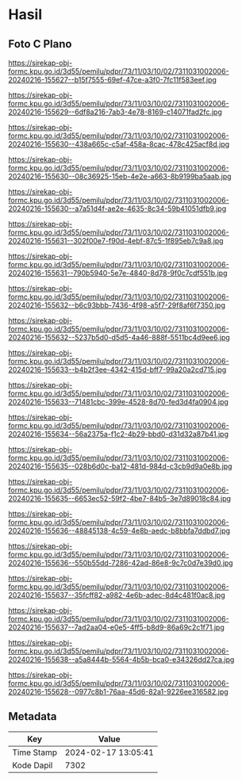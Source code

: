 # Hasil

## Foto C Plano

https://sirekap-obj-formc.kpu.go.id/3d55/pemilu/pdpr/73/11/03/10/02/7311031002006-20240216-155627--b15f7555-69ef-47ce-a3f0-7fc11f583eef.jpg

https://sirekap-obj-formc.kpu.go.id/3d55/pemilu/pdpr/73/11/03/10/02/7311031002006-20240216-155629--6df8a216-7ab3-4e78-8169-c14071fad2fc.jpg

https://sirekap-obj-formc.kpu.go.id/3d55/pemilu/pdpr/73/11/03/10/02/7311031002006-20240216-155630--438a665c-c5af-458a-8cac-478c425acf8d.jpg

https://sirekap-obj-formc.kpu.go.id/3d55/pemilu/pdpr/73/11/03/10/02/7311031002006-20240216-155630--08c36925-15eb-4e2e-a663-8b9199ba5aab.jpg

https://sirekap-obj-formc.kpu.go.id/3d55/pemilu/pdpr/73/11/03/10/02/7311031002006-20240216-155630--a7a51d4f-ae2e-4635-8c34-59b41051dfb9.jpg

https://sirekap-obj-formc.kpu.go.id/3d55/pemilu/pdpr/73/11/03/10/02/7311031002006-20240216-155631--302f00e7-f90d-4ebf-87c5-1f895eb7c9a8.jpg

https://sirekap-obj-formc.kpu.go.id/3d55/pemilu/pdpr/73/11/03/10/02/7311031002006-20240216-155631--790b5940-5e7e-4840-8d78-9f0c7cdf551b.jpg

https://sirekap-obj-formc.kpu.go.id/3d55/pemilu/pdpr/73/11/03/10/02/7311031002006-20240216-155632--b6c93bbb-7436-4f98-a5f7-29f8af6f7350.jpg

https://sirekap-obj-formc.kpu.go.id/3d55/pemilu/pdpr/73/11/03/10/02/7311031002006-20240216-155632--5237b5d0-d5d5-4a46-888f-5511bc4d9ee6.jpg

https://sirekap-obj-formc.kpu.go.id/3d55/pemilu/pdpr/73/11/03/10/02/7311031002006-20240216-155633--b4b2f3ee-4342-415d-bff7-99a20a2cd715.jpg

https://sirekap-obj-formc.kpu.go.id/3d55/pemilu/pdpr/73/11/03/10/02/7311031002006-20240216-155633--71481cbc-399e-4528-8d70-fed3d4fa0904.jpg

https://sirekap-obj-formc.kpu.go.id/3d55/pemilu/pdpr/73/11/03/10/02/7311031002006-20240216-155634--56a2375a-f1c2-4b29-bbd0-d31d32a87b41.jpg

https://sirekap-obj-formc.kpu.go.id/3d55/pemilu/pdpr/73/11/03/10/02/7311031002006-20240216-155635--028b6d0c-ba12-481d-984d-c3cb9d9a0e8b.jpg

https://sirekap-obj-formc.kpu.go.id/3d55/pemilu/pdpr/73/11/03/10/02/7311031002006-20240216-155635--6653ec52-59f2-4be7-84b5-3e7d89018c84.jpg

https://sirekap-obj-formc.kpu.go.id/3d55/pemilu/pdpr/73/11/03/10/02/7311031002006-20240216-155636--48845138-4c59-4e8b-aedc-b8bbfa7ddbd7.jpg

https://sirekap-obj-formc.kpu.go.id/3d55/pemilu/pdpr/73/11/03/10/02/7311031002006-20240216-155636--550b55dd-7286-42ad-86e8-9c7c0d7e39d0.jpg

https://sirekap-obj-formc.kpu.go.id/3d55/pemilu/pdpr/73/11/03/10/02/7311031002006-20240216-155637--35fcff82-a982-4e6b-adec-8d4c481f0ac8.jpg

https://sirekap-obj-formc.kpu.go.id/3d55/pemilu/pdpr/73/11/03/10/02/7311031002006-20240216-155637--7ad2aa04-e0e5-4ff5-b8d9-86a69c2c1f71.jpg

https://sirekap-obj-formc.kpu.go.id/3d55/pemilu/pdpr/73/11/03/10/02/7311031002006-20240216-155638--a5a8444b-5564-4b5b-bca0-e34326dd27ca.jpg

https://sirekap-obj-formc.kpu.go.id/3d55/pemilu/pdpr/73/11/03/10/02/7311031002006-20240216-155628--0977c8b1-76aa-45d6-82a1-9226ee316582.jpg


## Metadata

| Key        | Value               |
| ---------- | ------------------- |
| Time Stamp | 2024-02-17 13:05:41 |
| Kode Dapil | 7302                |



